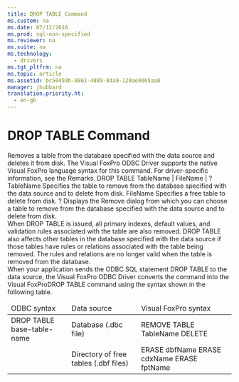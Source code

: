 ```yaml
---
title: DROP TABLE Command
ms.custom: na
ms.date: 07/12/2016
ms.prod: sql-non-specified
ms.reviewer: na
ms.suite: na
ms.technology: 
  - drivers
ms.tgt_pltfrm: na
ms.topic: article
ms.assetid: bc50459b-8861-4889-84a9-129ae9065aa8
manager: jhubbard
translation.priority.ht: 
  - en-gb
---
```

# DROP TABLE Command
<?xml version="1.0" encoding="utf-8"?>
<developerReferenceWithSyntaxDocument xmlns="http://ddue.schemas.microsoft.com/authoring/2003/5" xmlns:xlink="http://www.w3.org/1999/xlink" xmlns:xsi="http://www.w3.org/2001/XMLSchema-instance" xsi:schemaLocation="http://ddue.schemas.microsoft.com/authoring/2003/5 http://dduestorage.blob.core.windows.net/ddueschema/developer.xsd">
  <introduction>
    <para>Removes a table from the database specified with the data source and deletes it from disk.</para>
    <para>The Visual FoxPro ODBC Driver supports the native Visual FoxPro language syntax for this command. For driver-specific information, see the Remarks.</para>
  </introduction>
  <syntaxSection>
    <legacySyntax>
DROP TABLE <parameterReference>TableName</parameterReference> | <parameterReference>FileName</parameterReference> | ?</legacySyntax>
  </syntaxSection>
  <section>
    <title>Settings</title>
    <content>
      <definitionTable>
        <definedTerm> <legacyItalic>TableName</legacyItalic> </definedTerm>
        <definition>
          <para>Specifies the table to remove from the database specified with the data source and to delete from disk.</para>
        </definition>
        <definedTerm> <legacyItalic>FileName</legacyItalic> </definedTerm>
        <definition>
          <para>Specifies a free table to delete from disk.</para>
        </definition>
        <definedTerm>? </definedTerm>
        <definition>
          <para>Displays the Remove dialog from which you can choose a table to remove from the database specified with the data source and to delete from disk.</para>
        </definition>
      </definitionTable>
    </content>
  </section>
  <languageReferenceRemarks>
    <content>
      <para>When DROP TABLE is issued, all primary indexes, default values, and validation rules associated with the table are also removed. DROP TABLE also affects other tables in the database specified with the data source if those tables have rules or relations associated with the table being removed. The rules and relations are no longer valid when the table is removed from the database.</para>
    </content>
  </languageReferenceRemarks>
  <section>
    <title>Driver Remarks</title>
    <content>
      <para>When your application sends the ODBC SQL statement DROP TABLE to the data source, the Visual FoxPro ODBC Driver converts the command into the Visual FoxProDROP TABLE command using the syntax shown in the following table.</para>
      <table xmlns:caps="http://schemas.microsoft.com/build/caps/2013/11">
        <thead>
          <tr>
            <TD>
              <para>ODBC syntax</para>
            </TD>
            <TD>
              <para>Data source</para>
            </TD>
            <TD>
              <para>Visual FoxPro syntax</para>
            </TD>
          </tr>
        </thead>
        <tbody>
          <tr>
            <TD>
              <para>DROP TABLE <legacyItalic>base-table-name</legacyItalic></para>
            </TD>
            <TD>
              <para>Database (.dbc file)</para>
            </TD>
            <TD>
              <para>REMOVE TABLE <legacyItalic>TableName</legacyItalic> DELETE</para>
            </TD>
          </tr>
          <tr>
            <TD>
              <para> </para>
            </TD>
            <TD>
              <para>Directory of free tables (.dbf files)</para>
            </TD>
            <TD>
              <para>ERASE <legacyItalic>dbfName</legacyItalic></para>
              <para>ERASE <legacyItalic>cdxName</legacyItalic></para>
              <para>ERASE <legacyItalic>fptName</legacyItalic></para>
            </TD>
          </tr>
        </tbody>
      </table>
    </content>
  </section>
  <relatedTopics />
</developerReferenceWithSyntaxDocument>